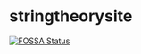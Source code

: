 # stringtheorysite

[![FOSSA Status](https://app.fossa.io/api/projects/git%2Bhttps%3A%2F%2Fgithub.com%2FEarthgamez%2Fstringtheorysite.svg?type=large)](https://app.fossa.io/projects/git%2Bhttps%3A%2F%2Fgithub.com%2FEarthgamez%2Fstringtheorysite?ref=badge_large)
